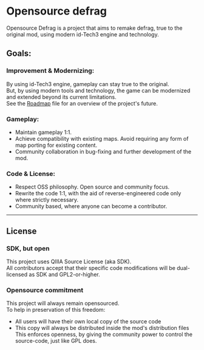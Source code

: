 # Opensource defrag

Opensource Defrag is a project that aims to remake defrag, true to the original mod, using modern id-Tech3 engine and technology.  
## Goals:
### Improvement & Modernizing:
By using id-Tech3 engine, gameplay can stay true to the original.  
But, by using modern tools and technology, the game can be modernized and extended beyond its current limitations.  
See the [Roadmap](docs/roadmap.md) file for an overview of the project's future.  

### Gameplay:
- Maintain gameplay 1:1.  
- Achieve compatibility with existing maps. Avoid requiring any form of map porting for existing content.  
- Community collaboration in bug-fixing and further development of the mod.  

### Code & License:
- Respect OSS philosophy. Open source and community focus.  
- Rewrite the code 1:1, with the aid of reverse-engineered code only where strictly necessary.  
- Community based, where anyone can become a contributor.  


---
## License
### SDK, but open
This project uses QIIIA Source License (aka SDK).  
All contributors accept that their specific code modifications will be dual-licensed as SDK and GPL2-or-higher.  

### Opensource commitment
This project will always remain opensourced.  
To help in preservation of this freedom:  
- All users will have their own local copy of the source code  
- This copy will always be distributed inside the mod's distribution files  
This enforces openness, by giving the community power to control the source-code, just like GPL does.  
